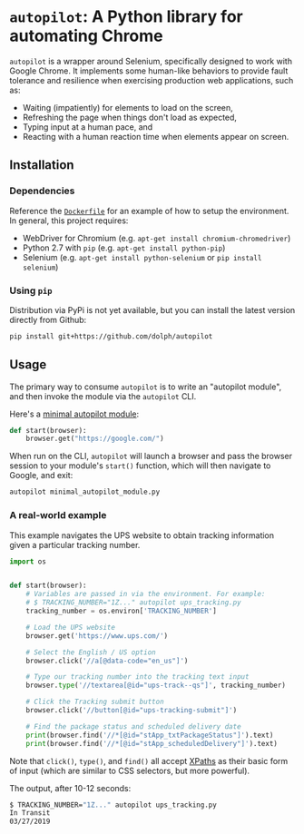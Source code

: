 # `autopilot`: A Python library for automating Chrome

`autopilot` is a wrapper around Selenium, specifically designed to work with
Google Chrome. It implements some human-like behaviors to provide fault
tolerance and resilience when exercising production web applications, such as:

* Waiting (impatiently) for elements to load on the screen,
* Refreshing the page when things don't load as expected,
* Typing input at a human pace, and
* Reacting with a human reaction time when elements appear on screen.

## Installation

### Dependencies

Reference the [`Dockerfile`](Dockerfile) for an example of how to setup the
environment. In general, this project requires:

* WebDriver for Chromium (e.g. `apt-get install chromium-chromedriver`)
* Python 2.7 with `pip` (e.g. `apt-get install python-pip`)
* Selenium (e.g. `apt-get install python-selenium` or `pip install selenium`)

### Using `pip`

Distribution via PyPi is not yet available, but you can install the latest version directly from Github:

```bash
pip install git+https://github.com/dolph/autopilot
```

## Usage

The primary way to consume `autopilot` is to write an "autopilot module", and
then invoke the module via the `autopilot` CLI.

Here's a [minimal autopilot module](minimal_autopilot_module.py):

```python
def start(browser):
    browser.get("https://google.com/")
```

When run on the CLI, `autopilot` will launch a browser and pass the browser
session to your module's `start()` function, which will then navigate to
Google, and exit:

```bash
autopilot minimal_autopilot_module.py
```

### A real-world example

This example navigates the UPS website to obtain tracking information given a
particular tracking number.

```python
import os


def start(browser):
    # Variables are passed in via the environment. For example:
    # $ TRACKING_NUMBER="1Z..." autopilot ups_tracking.py
    tracking_number = os.environ['TRACKING_NUMBER']

    # Load the UPS website
    browser.get('https://www.ups.com/')

    # Select the English / US option
    browser.click('//a[@data-code="en_us"]')

    # Type our tracking number into the tracking text input
    browser.type('//textarea[@id="ups-track--qs"]', tracking_number)

    # Click the Tracking submit button
    browser.click('//button[@id="ups-tracking-submit"]')

    # Find the package status and scheduled delivery date
    print(browser.find('//*[@id="stApp_txtPackageStatus"]').text)
    print(browser.find('//*[@id="stApp_scheduledDelivery"]').text)
```

Note that `click()`, `type()`, and `find()` all accept
[XPaths](https://www.guru99.com/xpath-selenium.html) as their basic form of
input (which are similar to CSS selectors, but more powerful).

The output, after 10-12 seconds:

```bash
$ TRACKING_NUMBER="1Z..." autopilot ups_tracking.py
In Transit
03/27/2019
```
